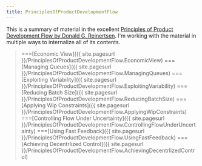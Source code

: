 ```yaml
---
title: PrinciplesOfProductDevelopmentFlow
---
```

This is a summary of material in the excellent [Principles of Product Development Flow by Donald G. Reinertsen](http://www.amazon.com/Principles-Product-Development-Flow-Generation-ebook/dp/B007TKU0O0/ref=sr_1_2?ie=UTF8&qid=1404767505&sr=8-2&keywords=principles+of+production+development+in+kindle). I'm working with the material in multiple ways to internalize all of its contents.

> ===[Economic View]({{ site.pagesurl }}/PrinciplesOfProductDevelopmentFlow.EconomicView)
> ===[Managing Queues]({{ site.pagesurl }}/PrinciplesOfProductDevelopmentFlow.ManagingQueues)
> ===[Exploiting Variability]({{ site.pagesurl }}/PrinciplesOfProductDevelopmentFlow.ExploitingVariability)
> ===[Reducing Batch Size]({{ site.pagesurl }}/PrinciplesOfProductDevelopmentFlow.ReducingBatchSize)
> ===[Applying Wip Constraints]({{ site.pagesurl }}/PrinciplesOfProductDevelopmentFlow.ApplyingWipConstraints)
> ===[Controlling Flow Under Uncertainty]({{ site.pagesurl }}/PrinciplesOfProductDevelopmentFlow.ControllingFlowUnderUncertainty)
> ===[Using Fast Feedback]({{ site.pagesurl }}/PrinciplesOfProductDevelopmentFlow.UsingFastFeedback)
> ===[Achieving Decentrlized Control]({{ site.pagesurl }}/PrinciplesOfProductDevelopmentFlow.AchievingDecentrlizedControl)
